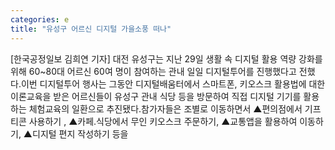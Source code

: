 ```yaml
---
categories: e
title: "유성구 어르신 디지털 가을소풍 떠나"
---
```

[한국공정일보 김희연 기자] 대전 유성구는 지난 29일 생활 속 디지털 활용 역량 강화를 위해 60~80대 어르신 60여 명이 참여하는 관내 일일 디지털투어를 진행했다고 전했다.이번 디지털투어 행사는 그동안 디지털배움터에서 스마트폰, 키오스크 활용법에 대한 이론교육을 받은 어르신들이 유성구 관내 식당 등을 방문하여 직접 디지털 기기를 활용하는 체험교육의 일환으로 추진됐다.참가자들은 조별로 이동하면서 ▲편의점에서 기프티콘 사용하기 , ▲카페․식당에서 무인 키오스크 주문하기, ▲교통앱을 활용하여 이동하기, ▲디지털 편지 작성하기 등을